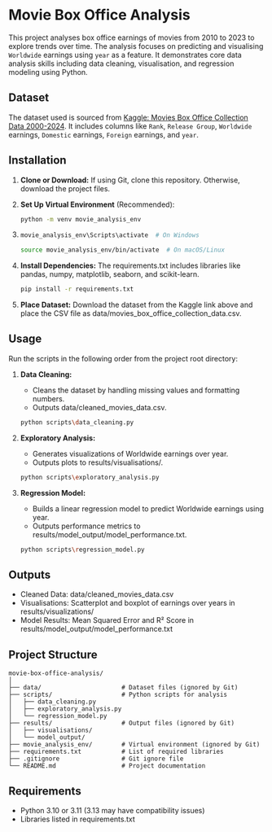 # Movie Box Office Analysis

This project analyses box office earnings of movies from 2010 to 2023 to explore trends over time. The analysis focuses on predicting and visualising `Worldwide` earnings using `year` as a feature. It demonstrates core data analysis skills including data cleaning, visualisation, and regression modeling using Python.

## Dataset
The dataset used is sourced from [Kaggle: Movies Box Office Collection Data 2000-2024](https://www.kaggle.com/datasets/parthdande/movies-box-office-collection-data-2000-2024). It includes columns like `Rank`, `Release Group`, `Worldwide` earnings, `Domestic` earnings, `Foreign` earnings, and `year`.


## Installation
1. **Clone or Download:** If using Git, clone this repository. Otherwise, download the project files.

2. **Set Up Virtual Environment** (Recommended):

   ```bash
   python -m venv movie_analysis_env
   
3. ``` bash
   movie_analysis_env\Scripts\activate  # On Windows
   ```
   ```bash
   source movie_analysis_env/bin/activate  # On macOS/Linux
4. **Install Dependencies:**
    The requirements.txt includes libraries like pandas, numpy, matplotlib, seaborn, and scikit-learn.

    ```bash
    pip install -r requirements.txt
   
5. **Place Dataset:** Download the dataset from the Kaggle link above and place the CSV file as data/movies_box_office_collection_data.csv.

## Usage
Run the scripts in the following order from the project root directory:

1. **Data Cleaning:**
   - Cleans the dataset by handling missing values and formatting numbers.
   - Outputs data/cleaned_movies_data.csv.

    ```bash
    python scripts\data_cleaning.py

2. **Exploratory Analysis:**
   - Generates visualizations of Worldwide earnings over year.
   - Outputs plots to results/visualisations/.

    ```bash
    python scripts\exploratory_analysis.py
    
3. **Regression Model:**
   - Builds a linear regression model to predict Worldwide earnings using year.
   - Outputs performance metrics to results/model_output/model_performance.txt.

    ```bash
    python scripts\regression_model.py
   
## Outputs

- Cleaned Data: data/cleaned_movies_data.csv
- Visualisations: Scatterplot and boxplot of earnings over years in results/visualizations/
- Model Results: Mean Squared Error and R² Score in results/model_output/model_performance.txt

## Project Structure

```text
movie-box-office-analysis/
│
├── data/                      # Dataset files (ignored by Git)
├── scripts/                   # Python scripts for analysis
│   ├── data_cleaning.py
│   ├── exploratory_analysis.py
│   └── regression_model.py
├── results/                   # Output files (ignored by Git)
│   ├── visualisations/
│   └── model_output/
├── movie_analysis_env/        # Virtual environment (ignored by Git)
├── requirements.txt           # List of required libraries
├── .gitignore                 # Git ignore file
└── README.md                  # Project documentation
```


## Requirements

- Python 3.10 or 3.11 (3.13 may have compatibility issues)
- Libraries listed in requirements.txt
